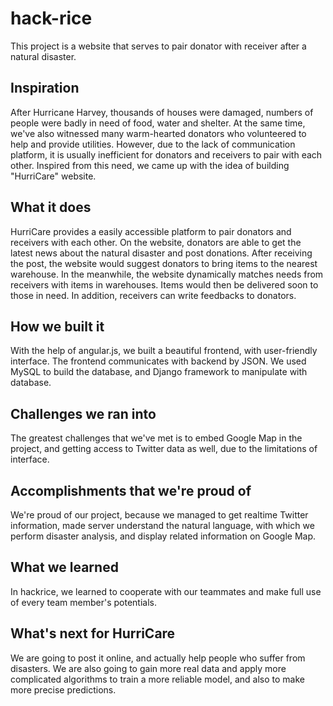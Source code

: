# hack-rice

This project is a website that serves to pair donator with receiver after a natural disaster.

## Inspiration
After Hurricane Harvey, thousands of houses were damaged, numbers of people were badly in need of food, water and shelter. At the same time, we've also witnessed many warm-hearted donators who volunteered to help and provide utilities. However, due to the lack of communication platform, it is usually inefficient for donators and receivers to pair with each other. Inspired from this need, we came up with the idea of building "HurriCare" website.

## What it does
HurriCare provides a easily accessible platform to pair donators and receivers with each other. On the website, donators are able to get the latest news about the natural disaster and post donations. After receiving the post, the website would suggest donators to bring items to the nearest warehouse. In the meanwhile, the website dynamically matches needs from receivers with items in warehouses. Items would then be delivered soon to those in need. In addition, receivers can write feedbacks to donators.

## How we built it
With the help of angular.js, we built a beautiful frontend, with user-friendly interface. The frontend communicates with backend by JSON. We used MySQL to build the database, and Django framework to manipulate with database.

## Challenges we ran into
The greatest challenges that we've met is to embed Google Map in the project, and getting access to Twitter data as well, due to the limitations of interface.

## Accomplishments that we're proud of
We're proud of our project, because we managed to get realtime Twitter information, made server understand the natural language, with which we perform disaster analysis, and display related information on Google Map.

## What we learned
In hackrice, we learned to cooperate with our teammates and make full use of every team member's potentials.

## What's next for HurriCare
We are going to post it online, and actually help people who suffer from disasters. We are also going to gain more real data and apply more complicated algorithms to train a more reliable model, and also to make more precise predictions.